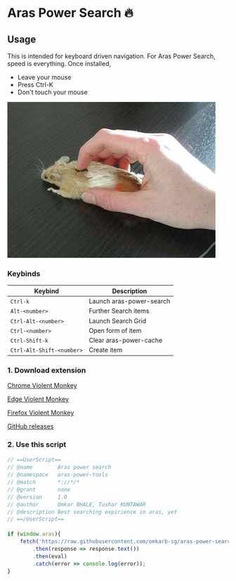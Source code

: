 # Aras Power Search 🔥

## Usage

This is intended for keyboard driven navigation. For Aras Power Search, speed is everything.
Once installed,
- Leave your mouse
- Press Ctrl-K
- Don't touch your mouse

![](./assets/pc_mouse.jpg)

### Keybinds



| Keybind                   | Description              |
| ------------------------- | ------------------------ |
| `Ctrl-k`                  | Launch aras-power-search |
| `Alt-<number>`            | Further Search items     |
| `Ctrl-Alt-<number>`       | Launch Search Grid       |
| `Ctrl-<number>`           | Open form of item        |
| `Ctrl-Shift-k`            | Clear aras-power-cache   |
| `Ctrl-Alt-Shift-<number>` | Create item              |

### 1. Download extension
[Chrome Violent Monkey](https://chromewebstore.google.com/detail/jinjaccalgkegednnccohejagnlnfdag)

[Edge Violent Monkey](https://microsoftedge.microsoft.com/addons/detail/violentmonkey/eeagobfjdenkkddmbclomhiblgggliao)

[Firefox Violent Monkey](https://addons.mozilla.org/en-US/firefox/addon/violentmonkey/)

[GitHub releases](https://github.com/violentmonkey/violentmonkey/releases)


### 2. Use this script
```js
// ==UserScript==
// @name        Aras power search
// @namespace   aras-power-tools
// @match       *://*/*
// @grant       none
// @version     1.0
// @author      Omkar BHALE, Tushar KUNTAWAR
// @description Best searching expirience in aras, yet
// ==/UserScript==

if (window.aras){
    fetch('https://raw.githubusercontent.com/omkarb-sg/aras-power-search/main/output/compiled.js')
        .then(response => response.text())
        .then(eval)
        .catch(error => console.log(error));
}
```
